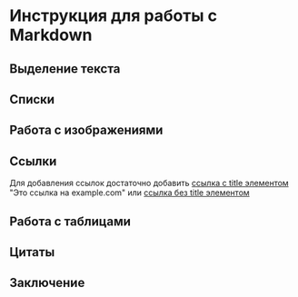 # Инструкция для работы с Markdown

## Выделение текста

## Списки

## Работа с изображениями

## Ссылки

Для добавления ссылок достаточно добавить [ссылка с title элементом](http://example.com) "Это ссылка на example.com" или 
[ссылка без title элементом](http://example.com)

## Работа с таблицами

## Цитаты

## Заключение